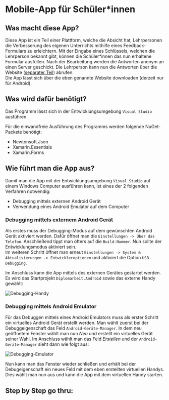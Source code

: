 # Mobile-App für Schüler*innen

## Was macht diese App?

Diese App ist ein Teil einer Plattform, welche die Absicht hat, Lehrpersonen die Verbesserung des eigenen Unterrichts mithilfe eines Feedback-Formulars zu erleichtern. Mit der Eingabe eines Schlüssels, welchen die Lehrperson bekannt gibt, können die Schüler\*innen das nun erhaltene Formular ausfüllen. Nach der Bearbeitung werden die Antworten anonym an einen Server geschickt. Die Lehrperson kann nun die Antworten über die Website ([separater Teil](https://github.com/DavidSimma/Diplomarbeit_Lehrerbewertung/tree/Website)) abrufen.  
Die App lässt sich über die eben genannte Website downloaden (derzeit nur für Android).

## Was wird dafür benötigt?

Das Programm lässt sich in der Entwicklungsumgebung `Visual Studio` ausführen.  

Für die einwandfreie Ausführung des Programms werden folgende NuGet-Packete benötigt:
 - Newtonsoft.Json
 - Xamarin.Essentials
 - Xamarin.Forms

## Wie führt man die App aus?

Damit man die App mit der Entwicklungsumgebung `Visual Studio` auf einem Windows Computer ausführen kann, ist eines der 2 folgenden Verfahren notwendig:
 - Debugging mittels externen Android Gerät
 - Verwendung eines Android Emulator auf dem Computer

### Debugging mittels externem Android Gerät

Als erstes muss der Debugging-Modus auf dem gewünschten Android Gerät aktiviert werden. Dafür öffnet man die `Einstellungen -> Über das Telefon`. Anschließend tippt man öfters auf die `Build-Nummer`. Nun sollte der Entwicklungsmodus aktiviert sein.  
Im weiteren Schritt öffnet man erneut `Einstellungen -> System & Aktualisierungen -> Entwickleroptionen` und aktiviert die Option `USB-Debugging`.  

Im Anschluss kann die App mittels des externen Gerätes gestartet werden. Es wird das Startprojekt `Diplomarbeit.Android` sowie das externe Handy gewählt:  

![Debugging-Handy](https://user-images.githubusercontent.com/56593280/151257740-bc127d0a-6db5-4d66-a5ca-2c30c3d98dad.jpg)


### Debugging mittels Android Emulator

Für das Debuggen mittels eines Android Emulators muss als erster Schritt ein virtuelles Android Gerät erstellt werden. Man wählt zuerst bei der Debuggeigenschaft das Feld `Android-Geräte-Manager`. In dem neu geöffnetem Fenster wählt man nun *Neu* und erstellt ein virtuelles Gerät seiner Wahl. Im Anschluss wählt man das Feld *Erstellen* und der `Android-Geräte-Manager` sieht dann wie folgt aus:  

![Debugging-Emulator](https://user-images.githubusercontent.com/56593280/151258821-625cfc40-c5f8-47cd-a578-a9df8c2a6dee.jpg)

Nun kann man das Fenster wieder schließen und erhält bei der Debugeigenschaft ein neues Feld mit dem eben erstellten virtuellen Handys. Dies wählt man nun aus und kann die App mit dem virtuellen Handy starten.

## Step by Step go thru:


